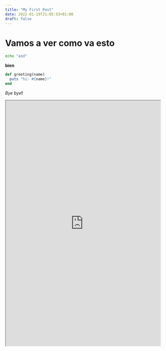 ```yaml
---
title: "My First Post"
date: 2022-01-19T21:05:53+01:00
draft: false
---
```


# Vamos a ver como va esto

```bash
echo "asd"
```


**bien**

```ruby
def greeting(name)
  puts "hi: #{name}!"
end 
```

_Bye bye_**!**


<iframe
  src="https://wheelofnames.com/p4s-3ty"
  width="100%" height="800">
</iframe>